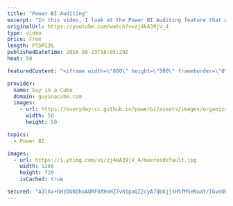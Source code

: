 ```yaml
---
title: "Power BI Auditing"
excerpt: "In this video, I look at the Power BI Auditing feature that was made available a few weeks ago. I show how to turn it on and how to search. This can be helpful with understanding who is doing what within your organization.  Offical Docs: https://powerbi.microsoft.com/en-us/documentation/powerbi-admin-auditing/"
originalUrl: https://youtube.com/watch?v=zj4kA39jV_4
type: video
price: Free
length: PT5M13S
publishedDateTime: 2016-08-23T16:05:29Z
heat: 50

featuredContent: "<iframe width=\"800\" height=\"500\" frameborder=\"0\" src=\"https://www.youtube.com/embed/zj4kA39jV_4\" allow=\"accelerometer; autoplay; encrypted-media; gyroscope; picture-in-picture\" allowfullscreen></iframe>"

provider:
  name: Guy in a Cube
  domain: guyinacube.com
  images:
    - url: https://everyday-cc.github.io/powerbi/assets/images/organizations/guyinacube.com-50x50.jpg
      width: 50
      height: 50

topics:
  - Power BI

images:
  - url: https://i.ytimg.com/vi/zj4kA39jV_4/maxresdefault.jpg
    width: 1280
    height: 720
    isCached: true

secured: "A3lXx+hHzDU8QhoAORF0fHnHZ7vh1paQZ2cyA7Qb6jjsH5fM5eNuaY/IGvaUReAb26TAQJS9NfnE45DcZXapgCorzc5U8dtCMlHVLQoIHBAOVrLJOPNAv0ce1+zh69Tl4N31/TKDSD2LZ06SR5F4IPBtneeCalVCuVkISJTKIjIC7l9EXmDFSVbPii8bA84XaXjol1SOh+afTNu5DYGOY9PEW8Qi0mtUurdHfOPETIsupTIpZH1BNUwXYYl5p+Q6FuPLwrLwU2T6t3ysMZvnj7XUP2CL2nBM3naWv7t5TE3vl6QC5CPR2E80KpBski0gxspkMYokX3DHfH3IQ0q2In2ytmeC4J068XqpB2BmOAmu+hEFYoNmCuPZQOfEjaURAiMOukeYINlyX7a2bXzIHASVGKuv8G1u75q8cKTbEdU=;AcgKZ8Z77wuonxX0jvLm4w=="
---
```


